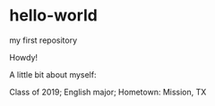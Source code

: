 # hello-world
my first repository

Howdy!

A little bit about myself:

Class of 2019;
English major;
Hometown: Mission, TX
